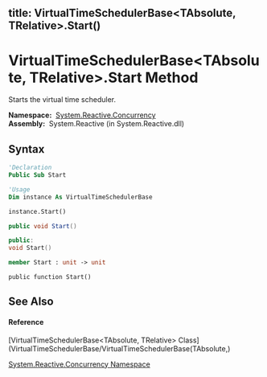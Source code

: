title: VirtualTimeSchedulerBase<TAbsolute, TRelative>.Start()
---
# VirtualTimeSchedulerBase\<TAbsolute, TRelative\>.Start Method

Starts the virtual time scheduler.

**Namespace:**  [System.Reactive.Concurrency](System.Reactive.Concurrency/System.Reactive.Concurrency)  
**Assembly:**  System.Reactive (in System.Reactive.dll)

## Syntax

```vb
'Declaration
Public Sub Start
```

```vb
'Usage
Dim instance As VirtualTimeSchedulerBase

instance.Start()
```

```csharp
public void Start()
```

```c++
public:
void Start()
```

```fsharp
member Start : unit -> unit 
```

```jscript
public function Start()
```

## See Also

#### Reference

[VirtualTimeSchedulerBase\<TAbsolute, TRelative\> Class](VirtualTimeSchedulerBase/VirtualTimeSchedulerBase(TAbsolute,)

[System.Reactive.Concurrency Namespace](System.Reactive.Concurrency/System.Reactive.Concurrency)
